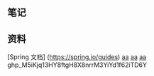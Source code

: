 ## 笔记
## 资料
[Spring 文档] (https://spring.io/guides)
[aa](https://spring.io/guides/gs/serving-web-content/)
[aa](https://www.elastic.co/cn/explore/)
[aa]()
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